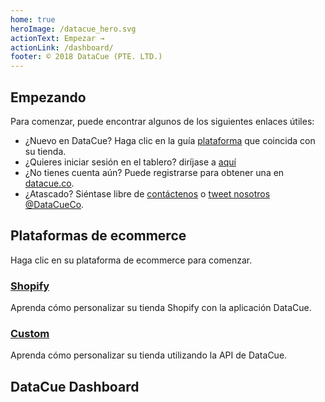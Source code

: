 ```yaml
---
home: true
heroImage: /datacue_hero.svg
actionText: Empezar →
actionLink: /dashboard/
footer: © 2018 DataCue (PTE. LTD.)
---
```


## Empezando

Para comenzar, puede encontrar algunos de los siguientes enlaces útiles:

- ¿Nuevo en DataCue? Haga clic en la guía [plataforma](#plataformas-de-ecommerce) que coincida con su tienda.
- ¿Quieres iniciar sesión en el tablero? diríjase a [aquí](https://app.datacue.co/)
- ¿No tienes cuenta aún? Puede registrarse para obtener una en [datacue.co](https://datacue.co/sign-up).
- ¿Atascado? Siéntase libre de [contáctenos](https://datacue.co/contact) o [tweet nosotros @DataCueCo](https://twitter.com/datacueco).

## Plataformas de ecommerce

Haga clic en su plataforma de ecommerce para comenzar.

### [Shopify](/shopify/)
Aprenda cómo personalizar su tienda Shopify con la aplicación DataCue.

### [Custom](/custom/)
Aprenda cómo personalizar su tienda utilizando la API de DataCue.

## DataCue Dashboard

<ArticleIndex type="dashboard" />
